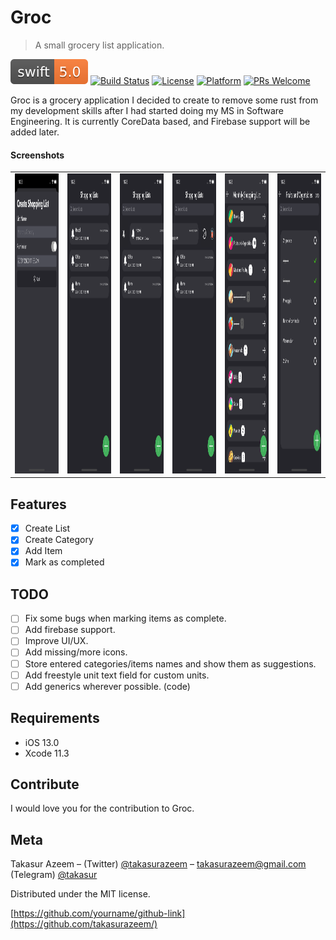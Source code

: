# Groc
> A small grocery list application.

[![Swift Version][swift-image]][swift-url]
[![Build Status][travis-image]][travis-url]
[![License][license-image]][license-url]
[![Platform](https://img.shields.io/cocoapods/p/LFAlertController.svg?style=flat)](http://cocoapods.org/pods/LFAlertController)
[![PRs Welcome](https://img.shields.io/badge/PRs-welcome-brightgreen.svg?style=flat-square)](http://makeapullrequest.com)

Groc is a grocery application I decided to create  to remove some rust from my development skills after I had started doing my MS in Software Engineering. It is currently CoreData based, and Firebase support will be added later.

#### Screenshots
<table>
  <tr>
    <td><img src="screenshots/1st.png" width=680 height=480></td>
    <td><img src="screenshots/2nd.png" width=680 height=480></td>
    <td><img src="screenshots/3rd.png" width=680 height=480></td>
    <td><img src="screenshots/4th.png" width=680 height=480></td>
    <td><img src="screenshots/5th.png" width=680 height=480></td>
    <td><img src="screenshots/6th.png" width=680 height=480></td>
  </tr>
 </table>

## Features

- [x] Create List
- [x] Create Category
- [x] Add Item
- [x] Mark as completed

## TODO
- [ ] Fix some bugs when marking items as complete.
- [ ] Add firebase support.
- [ ] Improve UI/UX.
- [ ] Add missing/more icons.
- [ ] Store entered categories/items names and show them as suggestions.
- [ ] Add freestyle unit text field for custom units.
- [ ] Add generics wherever possible. (code)

## Requirements

- iOS 13.0
- Xcode 11.3

## Contribute

I would love you for the contribution to Groc.

## Meta

Takasur Azeem – (Twitter) [@takasurazeem](https://twitter.com/takasurazeem) – takasurazeem@gmail.com
(Telegram) [@takasur](https://t.me/takasur)

Distributed under the MIT license.

[https://github.com/yourname/github-link](https://github.com/takasurazeem/)

[swift-image]:swift-5.0-orange.svg
[swift-url]: https://swift.org/
[license-image]: https://img.shields.io/badge/License-MIT-blue.svg
[license-url]: LICENSE
[travis-image]: https://img.shields.io/travis/dbader/node-datadog-metrics/master.svg?style=flat-square
[travis-url]: https://travis-ci.org/dbader/node-datadog-metrics
[codebeat-image]: https://codebeat.co/badges/c19b47ea-2f9d-45df-8458-b2d952fe9dad
[codebeat-url]: https://codebeat.co/projects/github-com-vsouza-awesomeios-com

